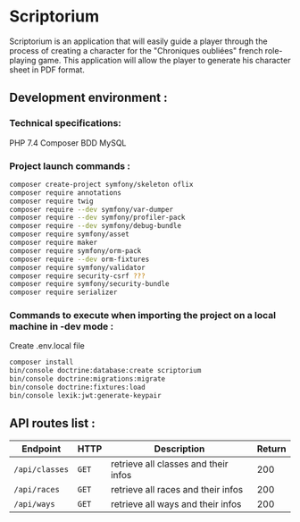 # Scriptorium

Scriptorium is an application that will easily guide a player through the process of creating a character for the "Chroniques oubliées" french role-playing game. This application will allow the player to generate his character sheet in PDF format.

## Development environment :

### Technical specifications:

PHP 7.4
Composer
BDD MySQL

### Project launch commands :

```bash
composer create-project symfony/skeleton oflix
composer require annotations
composer require twig
composer require --dev symfony/var-dumper
composer require --dev symfony/profiler-pack
composer require --dev symfony/debug-bundle
composer require symfony/asset
composer require maker
composer require symfony/orm-pack
composer require --dev orm-fixtures
composer require symfony/validator
composer require security-csrf ???
composer require symfony/security-bundle
composer require serializer
```

### Commands to execute when importing the project on a local machine in -dev mode :

Create .env.local file

```bash
composer install
bin/console doctrine:database:create scriptorium
bin/console doctrine:migrations:migrate
bin/console doctrine:fixtures:load
bin/console lexik:jwt:generate-keypair
```

## API routes list :



| Endpoint| HTTP  | Description| Return|
| ------------------------- | ------------ | --------------------------------------------------------------------------------------------- | ----------------------- |
| `/api/classes`| `GET`| retrieve all classes and their infos| 200|
| `/api/races`| `GET`| retrieve all races and their infos| 200|
| `/api/ways`| `GET`| retrieve all ways and their infos| 200|
